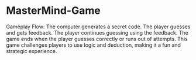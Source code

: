 # MasterMind-Game
Gameplay Flow: The computer generates a secret code. The player guesses and gets feedback. The player continues guessing using the feedback. The game ends when the player guesses correctly or runs out of attempts. This game challenges players to use logic and deduction, making it a fun and strategic experience.
